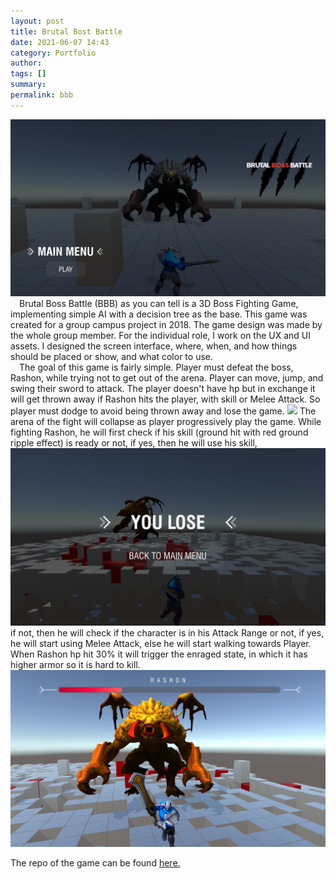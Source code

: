```yaml
---
layout: post
title: Brutal Bost Battle
date: 2021-06-07 14:43
category: Portfolio
author: 
tags: []
summary:
permalink: bbb 
---
```


<img src="/images/fulls/bbb1.png" class="fit image">
    &emsp;Brutal Boss Battle (BBB) as you can tell is a 3D Boss Fighting Game, implementing simple AI with a decision tree as the base. This game was created for a group campus project in 2018. The game design was made by the whole group member. For the individual role, I work on the UX and UI assets. I designed the screen interface, where, when, and how things should be placed or show, and what color to use. <br/>
    &emsp;The goal of this game is fairly simple. Player must defeat the boss, Rashon, while trying not to get out of the arena. Player can move, jump, and swing their sword to attack. The player doesn't have hp but in exchange it will get thrown away if Rashon hits the player, with skill or Melee Attack. So player must dodge to avoid being thrown away and lose the game.

<img src="/images/fulls/bbb.gif" class="fit image">    
    The arena of the fight will collapse as player progressively play the game. While fighting Rashon, he will first check if his skill (ground hit with red ground ripple effect) is ready or not, if yes, then he will use his skill, 

<img src="/images/fulls/bbb3.png" class="fit image">
    if not, then he will check if the character is in his Attack Range or not, if yes, he will start using Melee Attack, else he will start walking towards Player. When Rashon hp hit 30% it will trigger the enraged state, in which it has higher armor so it is hard to kill.

<img src="/images/fulls/bbb4.png" class="fit image">

The repo of the game can be found 
<a
          href="#"
          onClick="window.open('https://github.com/lokerz/BBB', '_blank')"
          class="6u 12u(small)"
          >here.</a
        >